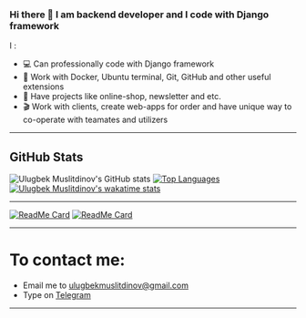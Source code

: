 ### Hi there 👋 I am backend developer and I code with Django framework


I :
- 💻 Can professionally code with Django framework
- :blue_book: Work with Docker, Ubuntu terminal, Git, GitHub and other useful extensions
- :newspaper: Have projects like online-shop, newsletter and etc.
- :clapper: Work with clients, create web-apps for order and have unique way to co-operate with teamates and utilizers

<hr>


<h2>GitHub Stats</h2>

![Ulugbek Muslitdinov's GitHub stats](https://github-readme-stats.vercel.app/api?username=UlugbekMuslitdinov&show_icons=&private_count=true&theme=algolia)
[![Top Languages](https://github-readme-stats.vercel.app/api/top-langs/?username=UlugbekMuslitdinov&theme=algolia)]()
[![Ulugbek Muslitdinov's wakatime stats](https://github-readme-stats.vercel.app/api/wakatime?username=UlugbekMuslitdinov&theme=algolia)](https://github.com/anuraghazra/github-readme-stats)

<hr>

[![ReadMe Card](https://github-readme-stats.vercel.app/api/pin/?username=UlugbekMuslitdinov&repo=exizmat&show_owner=true&theme=algolia)](https://github.com/anuraghazra/github-readme-stats)
[![ReadMe Card](https://github-readme-stats.vercel.app/api/pin/?username=UlugbekMuslitdinov&repo=UlugbekMuslitdinov&show_owner=true&theme=algolia)](https://github.com/anuraghazra/github-readme-stats)

<hr>
<h1>To contact me:</h1>
<ul>
 <li>Email me to <a href="mailto:ulugbekmuslitdinov@gmail.com">ulugbekmuslitdinov@gmail.com</a></li>
  <li>Type on <a href="https://t.me/umuslitdinov_29/">Telegram</a></li>
</ul>
<hr>

